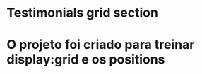 <h1>Testimonials grid section<h1>

<p>O projeto foi criado para treinar display:grid e os positions</p>

